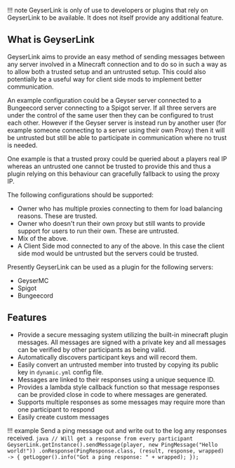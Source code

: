!!! note
    GeyserLink is only of use to developers or plugins that rely on GeyserLink to be available. It does not itself provide any
    additional feature.

## What is GeyserLink

GeyserLink aims to provide an easy method of sending messages between any server involved in a Minecraft connection and to do
so in such a way as to allow both a trusted setup and an untrusted setup. This could also potentially be a useful way for client side
mods to implement better communication.

An example configuration could be a Geyser server connected to a Bungeecord server connecting to a Spigot server. If all three servers are
under the control of the same user then they can be configured to trust each other. However if the Geyser server is instead run by
another user (for example someone connecting to a server using their own Proxy) then it will be untrusted but still be able to
participate in communication where no trust is needed.

One example is that a trusted proxy could be queried about a players real IP whereas an untrusted one cannot be trusted to provide this and thus
a plugin relying on this behaviour can gracefully fallback to using the proxy IP.

The following configurations should be supported:

* Owner who has multiple proxies connecting to them for load balancing reasons. These are trusted.
* Owner who doesn't run their own proxy but still wants to provide support for users to run their own. These are untrusted.
* Mix of the above.
* A Client Side mod connected to any of the above. In this case the client side mod would be untrusted but the servers could
be trusted.

Presently GeyserLink can be used as a plugin for the following servers:

* GeyserMC
* Spigot
* Bungeecord

## Features

* Provide a secure messaging system utilizing the built-in minecraft plugin messages.  All messages are signed with a private key and all messages
can be verified by other participants as being valid.
* Automatically discovers participant keys and will record them.
* Easily convert an untrusted member into trusted by copying its public key in `dynamic.yml` config file.
* Messages are linked to their responses using a unique sequence ID.
* Provides a lambda style callback function so that message responses can be provided close in code to where messages are generated.
* Supports multiple responses as some messages may require more than one participant to respond
* Easily create custom messages

!!! example
    Send a ping message out and write out to the log any responses received.
    ```java
    // Will get a response from every participant
    GeyserLink.getInstance().sendMessage(player, new PingMessage("Hello world!"))
        .onResponse(PingResponse.class, (result, response, wrapped) -> {
            getLogger().info("Got a ping response: " + wrapped);
        });
    ```

